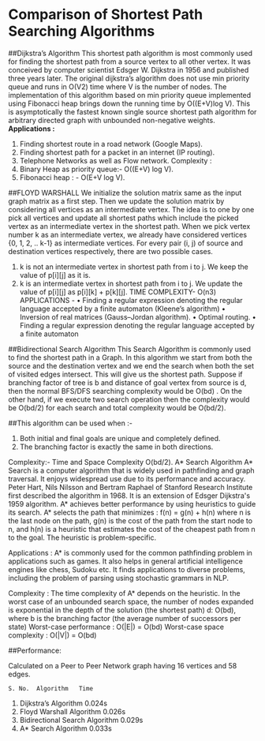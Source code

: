 # Comparison of Shortest Path Searching Algorithms
##Dijkstra’s Algorithm
This shortest path algorithm is most commonly used for finding the shortest path from a source vertex to all other vertex. It was conceived by computer scientist Edsger W. Dijkstra in 1956 and published three years later. The original dijkstra’s algorithm does not use min priority queue and runs in O(V2) time where V is the number of nodes. The implementation of this algorithm based on min priority queue implemented using Fibonacci heap brings down the running time by O((E+V)log V). This is asymptotically the fastest known single source shortest path algorithm for arbitrary directed graph with unbounded non-negative weights.
<b>Applications :</b>
1) Finding shortest route in a road network (Google Maps).
2) Finding shortest path for a packet in an internet (IP routing).
3) Telephone Networks as well as Flow network.
</b>Complexity :</b>
1) Binary Heap as priority queue:- O((E+V) log V).
2) Fibonacci heap : - O(E+V log V).

##FLOYD WARSHALL
We initialize the solution matrix same as the input graph matrix as a first step. Then we update the solution matrix by considering all vertices as an intermediate vertex. The idea is to one by one pick all vertices and update all shortest paths which include the picked vertex as an intermediate vertex in the shortest path. When we pick vertex number k as an intermediate vertex, we already have considered vertices {0, 1, 2, .. k-1} as intermediate vertices. For every pair (i, j) of source and destination vertices respectively, there are two possible cases.
1) k is not an intermediate vertex in shortest path from i to j. We keep the value of p[i][j] as it is.
2) k is an intermediate vertex in shortest path from i to j. We update the value of p[i][j] as p[i][k] + p[k][j].
</b>TIME COMPLEXITY- O(n3)</b>
</b>APPLICATIONS -</b>
•	Finding a regular expression denoting the regular language accepted by a finite automaton (Kleene’s algorithm)
•	Inversion of real matrices (Gauss–Jordan algorithm).
•	Optimal routing.
•	Finding a regular expression denoting the regular language accepted by a finite automaton

##Bidirectional Search Algorithm
This Search Algorithm is commonly used to find the shortest path in a Graph. In this algorithm we start from both the source and the destination vertex and we end the search when both the set of visited edges intersect. This will give us the shortest path. Suppose if branching factor of tree is b and distance of goal vertex from source is d, then the normal BFS/DFS searching complexity would be O(bd) . On the other hand, if we execute two search operation then the complexity would be O(bd/2) for each search and total complexity would be O(bd/2).

##This algorithm can be used when :-
1) Both initial and final goals are unique and completely defined.
2) The branching factor is exactly the same in both directions.

</b>Complexity:- Time and Space Complexity O(bd/2).</b>
A* Search Algorithm
A* Search is a computer algorithm that is widely used in pathfinding and graph traversal. It enjoys widespread use due to its performance and accuracy. Peter Hart, Nils Nilsson and Bertram Raphael of Stanford Research Institute first described the algorithm in 1968. It is an extension of Edsger Dijkstra's 1959 algorithm. A* achieves better performance by using heuristics to guide its search.
A* selects the path that minimizes : 		 f(n) = g(n) + h(n)
where n is the last node on the path, g(n) is the cost of the path from the start node to n, and h(n) is a heuristic that estimates the cost of the cheapest path from n to the goal. The heuristic is problem-specific. 

</b>Applications :</b>
A* is commonly used for the common pathfinding problem in applications such as games. It also helps in general artificial intelligence engines like chess, Sudoku etc. It finds applications to diverse problems, including the problem of parsing using stochastic grammars in NLP.

</b>Complexity :</b>
The time complexity of A* depends on the heuristic. In the worst case of an unbounded search space, the number of nodes expanded is exponential in the depth of the solution (the shortest path) d: O(bd), where b is the branching factor (the average number of successors per state)
Worst-case performance : O(|E|) = O(bd)
Worst-case space complexity : O(|V|) = O(bd)

##Performance:

Calculated on a Peer to Peer Network graph having 16 vertices and 58 edges. 

	S. No.	Algorithm	Time
1.	Dijkstra’s Algorithm	0.024s
2.	Floyd Warshall Algorithm	0.026s
3.	Bidirectional Search Algorithm	0.029s
4.	A* Search Algorithm	0.033s

 



